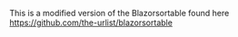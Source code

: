 This is a modified version of the Blazorsortable found here
https://github.com/the-urlist/blazorsortable